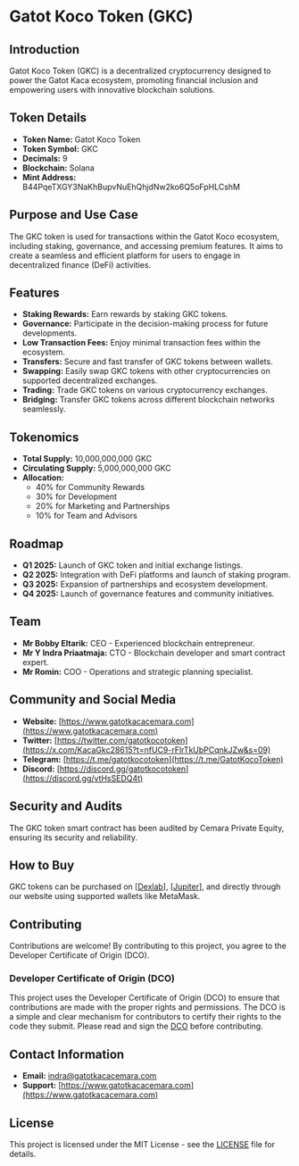 # Gatot Koco Token (GKC)

## Introduction
Gatot Koco Token (GKC) is a decentralized cryptocurrency designed to power the Gatot Kaca ecosystem, promoting financial inclusion and empowering users with innovative blockchain solutions.

## Token Details
- **Token Name:** Gatot Koco Token
- **Token Symbol:** GKC
- **Decimals:** 9
- **Blockchain:** Solana
- **Mint Address:** B44PqeTXGY3NaKhBupvNuEhQhjdNw2ko6Q5oFpHLCshM

## Purpose and Use Case
The GKC token is used for transactions within the Gatot Koco ecosystem, including staking, governance, and accessing premium features. It aims to create a seamless and efficient platform for users to engage in decentralized finance (DeFi) activities.

## Features
- **Staking Rewards:** Earn rewards by staking GKC tokens.
- **Governance:** Participate in the decision-making process for future developments.
- **Low Transaction Fees:** Enjoy minimal transaction fees within the ecosystem.
- **Transfers:** Secure and fast transfer of GKC tokens between wallets.
- **Swapping:** Easily swap GKC tokens with other cryptocurrencies on supported decentralized exchanges.
- **Trading:** Trade GKC tokens on various cryptocurrency exchanges.
- **Bridging:** Transfer GKC tokens across different blockchain networks seamlessly.

## Tokenomics
- **Total Supply:** 10,000,000,000 GKC
- **Circulating Supply:** 5,000,000,000 GKC
- **Allocation:**
  - 40% for Community Rewards
  - 30% for Development
  - 20% for Marketing and Partnerships
  - 10% for Team and Advisors

## Roadmap
- **Q1 2025:** Launch of GKC token and initial exchange listings.
- **Q2 2025:** Integration with DeFi platforms and launch of staking program.
- **Q3 2025:** Expansion of partnerships and ecosystem development.
- **Q4 2025:** Launch of governance features and community initiatives.

## Team
- **Mr Bobby Eltarik:** CEO - Experienced blockchain entrepreneur.
- **Mr Y Indra Priaatmaja:** CTO - Blockchain developer and smart contract expert.
- **Mr Romin:** COO - Operations and strategic planning specialist.

## Community and Social Media
- **Website:** [https://www.gatotkacacemara.com](https://www.gatotkacacemara.com)
- **Twitter:** [https://twitter.com/gatotkocotoken](https://x.com/KacaGkc28615?t=nfUC9-rFlrTkUbPCqnkJZw&s=09)
- **Telegram:** [https://t.me/gatotkocotoken](https://t.me/GatotKocoToken)
- **Discord:** [https://discord.gg/gatotkocotoken](https://discord.gg/vtHsSEDQ4t)

## Security and Audits
The GKC token smart contract has been audited by Cemara Private Equity, ensuring its security and reliability.

## How to Buy
GKC tokens can be purchased on [[Dexlab](https://v3.dexlab.space/pools)], [[Jupiter](https://jup.ag/)], and directly through our website using supported wallets like MetaMask.

## Contributing
Contributions are welcome! By contributing to this project, you agree to the Developer Certificate of Origin (DCO).

### Developer Certificate of Origin (DCO)
This project uses the Developer Certificate of Origin (DCO) to ensure that contributions are made with the proper rights and permissions. The DCO is a simple and clear mechanism for contributors to certify their rights to the code they submit.
Please read and sign the [DCO](DCO) before contributing.

## Contact Information
- **Email:** indra@gatotkacacemara.com
- **Support:** [https://www.gatotkacacemara.com](https://www.gatotkacacemara.com)

## License
This project is licensed under the MIT License - see the [LICENSE](LICENSE) file for details.
